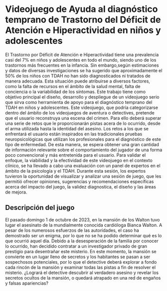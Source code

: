# Videojuego de Ayuda al diagnóstico temprano de Trastorno del Déficit de Atención e Hiperactividad en niños y adolescentes

El Trastorno por Déficit de Atención e Hiperactividad tiene una prevalencia casi del 7% en niños y adolescentes en todo el mundo, siendo uno de los trastornos más frecuentes en la infancia. Sin embargo,según estimaciones y datos de diversas investigaciones se ha sugerido que aproximadamente el 50% de los niños con TDAH no han sido diagnosticados ni tratados de manera adecuada. Esta situación puede atribuirse a diversos factores, como la falta de recursos en el ámbito de la salud mental, falta de conciencia o la variabilidad de los síntomas.
Este trabajo tiene como objetivo principal el diseño, desarrollo y despliegue de un videojuego serio que sirva como herramienta de apoyo para el diagnóstico temprano del TDAH en niños y adolescentes. Este videojuego, que podría categorizarse dentro del ámbito de los videojuegos de aventura o detectives, pretende que el usuario reconstruya una escena del crimen. Para ello deberá superar una serie de retos que le proporcionarán pistas acera de lo ocurrido, desde el arma utilizada hasta la identidad del asesino.
Los retos a los que se enfrentará el usuario están inspirados en las tradicionales pruebas neuropsicológicas que utilizan los profesionales para el diagnóstico de este tipo de enfermedad. De esta manera, se espera obtener una gran cantidad de información relevante sobre el comportamiento del jugador de una forma poco convencional y más entretenida para el usuario.
Para validar el enfoque, la viabilidad y la efectividad de este videojuego en el contexto clínico, se ha llevado a cabo una evaluación con un panel de expertos en el ámbito de la psicología y el TDAH. Durante esta sesión, los expertos tuvieron la oportunidad de visualizar y analizar una sesión de juego, que les permitió ofrecer opiniones, sugerencias y recomendaciones específicas acerca del impacto del juego, la validez diagnostica, el diseño y las áreas de mejora.



## Descripción del juego

El pasado domingo 1 de octubre de 2023, en la mansión de los Walton tuvo lugar el asesinato de la mundialmente conocida cardióloga Bianca Walton. A pesar de los numerosos esfuerzos de las autoridades, el caso ha demostrado ser un enigma, por lo que no se ha podido determinar qué es lo que ocurrió aquel día.
Debido a la desesperación de la familia por conocer lo ocurrido, han decidido contratar a un investigador privado de gran prestigio para desentrañar este misterio. En este momento, la mansión se convierte en un lugar lleno de secretos y los habitantes se pasan a ser sospechosos potenciales, por lo que el detective deberá explorar a fondo cada rincón de la mansión y examinar todas las pistas a fin de resolver el misterio. ¿Logrará el detective descubrir al verdadero asesino y revelar los secretos ocultos de la mansión, o quedará atrapado en una red de engaños y falsas apariencias?




